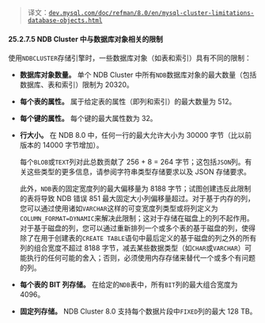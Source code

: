 > 译文：[`dev.mysql.com/doc/refman/8.0/en/mysql-cluster-limitations-database-objects.html`](https://dev.mysql.com/doc/refman/8.0/en/mysql-cluster-limitations-database-objects.html)

#### 25.2.7.5 NDB Cluster 中与数据库对象相关的限制

使用`NDBCLUSTER`存储引擎时，一些数据库对象（如表和索引）具有不同的限制：

+   **数据库对象数量。** 单个 NDB Cluster 中所有`NDB`数据库对象的最大数量（包括数据库、表和索引）限制为 20320。

+   **每个表的属性。** 属于给定表的属性（即列和索引）的最大数量为 512。

+   **每个键的属性。** 每个键的最大属性数为 32。

+   **行大小。** 在 NDB 8.0 中，任何一行的最大允许大小为 30000 字节（比以前版本的 14000 字节增加）。

    每个`BLOB`或`TEXT`列对此总数贡献了 256 + 8 = 264 字节；这包括`JSON`列。有关这些类型的更多信息，请参阅字符串类型存储要求以及 JSON 存储要求。

    此外，`NDB`表的固定宽度列的最大偏移量为 8188 字节；试图创建违反此限制的表将导致 NDB 错误 851 最大固定大小列偏移量超过。对于基于内存的列，您可以通过使用诸如`VARCHAR`这样的可变宽度列类型或将列定义为`COLUMN_FORMAT=DYNAMIC`来解决此限制；这对于存储在磁盘上的列不起作用。对于基于磁盘的列，您可以通过重新排列一个或多个表的基于磁盘的列，使得除了在用于创建表的`CREATE TABLE`语句中最后定义的基于磁盘的列之外的所有列的组合宽度不超过 8188 字节，减去某些数据类型（如`CHAR`或`VARCHAR`）可能执行的任何可能的舍入；否则，必须使用内存存储来替代一个或多个有问题的列。

+   **每个表的 BIT 列存储。** 在给定的`NDB`表中，所有`BIT`列的最大组合宽度为 4096。

+   **固定列存储。** NDB Cluster 8.0 支持每个数据片段中`FIXED`列的最大 128 TB。
